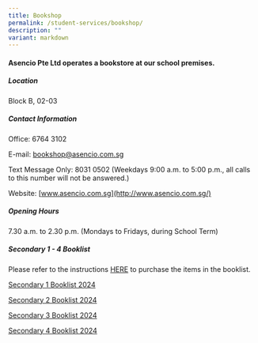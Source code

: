 ```yaml
---
title: Bookshop
permalink: /student-services/bookshop/
description: ""
variant: markdown
---
```

#### Asencio Pte Ltd operates a bookstore at our school premises.

##### Location

Block B, 02-03

##### Contact Information

Office: 6764 3102

E-mail: [bookshop@asencio.com.sg](mailto:bookshop@asencio.com.sg)

Text Message Only: 8031 0502 (Weekdays 9:00 a.m. to 5:00 p.m., all calls to this number will not be answered.)

Website: [www.asencio.com.sg](http://www.asencio.com.sg/)

##### Opening Hours

7.30 a.m. to 2.30 p.m. (Mondays to Fridays, during School Term)

##### Secondary 1 - 4 Booklist

Please refer to the instructions [HERE](/files/Preparation%20for%20S1/sst%20sale%20schedule%20ey23%20.pdf) to purchase the items in the booklist.

[Secondary 1 Booklist 2024](/files/Preparation%20for%20S1/school%20of%20science%20&%20technology%20booklist%202024%203rd%20draft%20revised%20sec%201.pdf)

[Secondary 2 Booklist 2024](/files/Student%20Services/school%20of%20science%20&%20technology%20booklist%202024%203rd%20draft%20revised%20sec%202.pdf)

[Secondary 3 Booklist 2024](/files/Student%20Services/school%20of%20science%20&%20technology%20booklist%202024%203rd%20draft%20revised%20sec%203.pdf)

[Secondary 4 Booklist 2024](/files/Student%20Services/school%20of%20science%20&%20technology%20booklist%202024%203rd%20draft%20revised%20sec%204.pdf)
